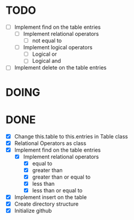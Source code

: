 # TODO

- [ ] Implement find on the table entries
  - [ ] Implement relational operators
    - [ ] not equal to
  - [ ] Implement logical operators
    - [ ] Logical or
    - [ ] Logical and
- [ ] Implement delete on the table entries

# DOING

# DONE

- [x] Change this.table to this.entries in Table class
- [x] Relational Operators as class
- [x] Implement find on the table entries
  - [x] Implement relational operators
    - [x] equal to
    - [x] greater than
    - [x] greater than or equal to
    - [x] less than 
    - [x] less than or equal to
- [x] Implement insert on the table
- [x] Create directory structure
- [x] Initialize github